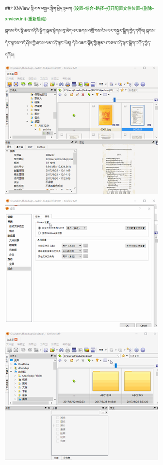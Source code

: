 ##༡ XNView སྙི་ཆས་བསྐྱར་སྒྲིག་བྱེད་སྟངས།
<span style="color:green">(设置-综合-路径-打开配置文件位置-(删除-xnview.ini)-重新启动)</span>

སྐབས་རེར་སྙི་ཆས་འདིའི་སྒྲིག་སྒམ་སྟེགས་བུ་མེད་པར་ཆགས་འགྲོ་བས་ངེས་པར་བསྐྱར་སྒྲིག་བྱེད་དགོས། སྐབས་དེར་སྟབས་བདེ་ཤོས་ཀྱི་ཐབས་ལམ་འདི་ལྟར་ཡིན། དེའི་འཆར་སྟོན་གྱི་རྣམ་པ་བཅས་འདི་ལྟར་སྒྲིག་འགོད་བྱེད་དགོས།

![/img/fs/50.gif](../img/fs/50.gif)

![/img/fs/51.gif](../img/fs/51.gif)

![/img/fs/52.gif](../img/fs/52.gif)